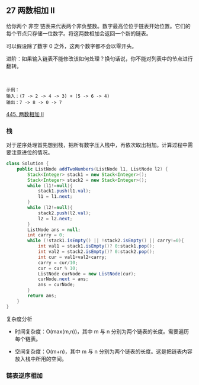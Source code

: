 ## 27 两数相加 II

给你两个 非空 链表来代表两个非负整数。数字最高位位于链表开始位置。它们的每个节点只存储一位数字。将这两数相加会返回一个新的链表。

可以假设除了数字 0 之外，这两个数字都不会以零开头。

进阶：如果输入链表不能修改该如何处理？换句话说，你不能对列表中的节点进行翻转。

 
```
示例：
输入：(7 -> 2 -> 4 -> 3) + (5 -> 6 -> 4)
输出：7 -> 8 -> 0 -> 7
```

[445. 两数相加 II](https://leetcode-cn.com/problems/add-two-numbers-ii/)


### 栈

对于逆序处理首先想到栈，把所有数字压入栈中，再依次取出相加。计算过程中需要注意进位的情况。

```java
class Solution {
    public ListNode addTwoNumbers(ListNode l1, ListNode l2) {
        Stack<Integer> stack1 = new Stack<Integer>();
        Stack<Integer> stack2 = new Stack<Integer>();
        while (l1!=null){
            stack1.push(l1.val);
            l1 = l1.next;
        }
        while (l2!=null){
            stack2.push(l2.val);
            l2 = l2.next;
        }
        ListNode ans = null;
        int carry = 0;
        while (!stack1.isEmpty() || !stack2.isEmpty() || carry!=0){
            int val1 = stack1.isEmpty()? 0:stack1.pop();
            int val2 = stack2.isEmpty()? 0:stack2.pop();
            int cur = val1+val2+carry;
            carry = cur/10;
            cur = cur % 10;
            ListNode curNode = new ListNode(cur);
            curNode.next = ans;
            ans = curNode;
        }
        return ans;
    }
}
```

复杂度分析

* 时间复杂度：O(max(m,n))，其中 m 与 n 分别为两个链表的长度。需要遍历每个链表。

* 空间复杂度：O(m+n)，其中 m 与 n 分别为两个链表的长度。这是把链表内容放入栈中所用的空间。



### 链表逆序相加


